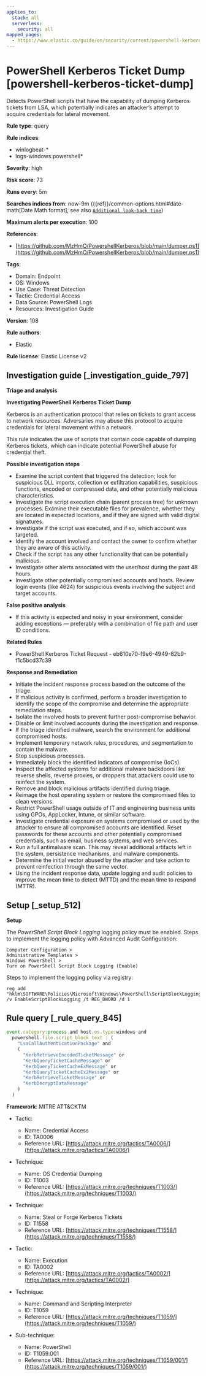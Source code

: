```yaml
---
applies_to:
  stack: all
  serverless:
    security: all
mapped_pages:
  - https://www.elastic.co/guide/en/security/current/powershell-kerberos-ticket-dump.html
---
```


# PowerShell Kerberos Ticket Dump [powershell-kerberos-ticket-dump]

Detects PowerShell scripts that have the capability of dumping Kerberos tickets from LSA, which potentially indicates an attacker’s attempt to acquire credentials for lateral movement.

**Rule type**: query

**Rule indices**:

* winlogbeat-*
* logs-windows.powershell*

**Severity**: high

**Risk score**: 73

**Runs every**: 5m

**Searches indices from**: now-9m ({{ref}}/common-options.html#date-math[Date Math format], see also [`Additional look-back time`](docs-content://solutions/security/detect-and-alert/create-detection-rule.md#rule-schedule))

**Maximum alerts per execution**: 100

**References**:

* [https://github.com/MzHmO/PowershellKerberos/blob/main/dumper.ps1](https://github.com/MzHmO/PowershellKerberos/blob/main/dumper.ps1)

**Tags**:

* Domain: Endpoint
* OS: Windows
* Use Case: Threat Detection
* Tactic: Credential Access
* Data Source: PowerShell Logs
* Resources: Investigation Guide

**Version**: 108

**Rule authors**:

* Elastic

**Rule license**: Elastic License v2

## Investigation guide [_investigation_guide_797]

**Triage and analysis**

**Investigating PowerShell Kerberos Ticket Dump**

Kerberos is an authentication protocol that relies on tickets to grant access to network resources. Adversaries may abuse this protocol to acquire credentials for lateral movement within a network.

This rule indicates the use of scripts that contain code capable of dumping Kerberos tickets, which can indicate potential PowerShell abuse for credential theft.

**Possible investigation steps**

* Examine the script content that triggered the detection; look for suspicious DLL imports, collection or exfiltration capabilities, suspicious functions, encoded or compressed data, and other potentially malicious characteristics.
* Investigate the script execution chain (parent process tree) for unknown processes. Examine their executable files for prevalence, whether they are located in expected locations, and if they are signed with valid digital signatures.
* Investigate if the script was executed, and if so, which account was targeted.
* Identify the account involved and contact the owner to confirm whether they are aware of this activity.
* Check if the script has any other functionality that can be potentially malicious.
* Investigate other alerts associated with the user/host during the past 48 hours.
* Investigate other potentially compromised accounts and hosts. Review login events (like 4624) for suspicious events involving the subject and target accounts.

**False positive analysis**

* If this activity is expected and noisy in your environment, consider adding exceptions — preferably with a combination of file path and user ID conditions.

**Related Rules**

* PowerShell Kerberos Ticket Request - eb610e70-f9e6-4949-82b9-f1c5bcd37c39

**Response and Remediation**

* Initiate the incident response process based on the outcome of the triage.
* If malicious activity is confirmed, perform a broader investigation to identify the scope of the compromise and determine the appropriate remediation steps.
* Isolate the involved hosts to prevent further post-compromise behavior.
* Disable or limit involved accounts during the investigation and response.
* If the triage identified malware, search the environment for additional compromised hosts.
* Implement temporary network rules, procedures, and segmentation to contain the malware.
* Stop suspicious processes.
* Immediately block the identified indicators of compromise (IoCs).
* Inspect the affected systems for additional malware backdoors like reverse shells, reverse proxies, or droppers that attackers could use to reinfect the system.
* Remove and block malicious artifacts identified during triage.
* Reimage the host operating system or restore the compromised files to clean versions.
* Restrict PowerShell usage outside of IT and engineering business units using GPOs, AppLocker, Intune, or similar software.
* Investigate credential exposure on systems compromised or used by the attacker to ensure all compromised accounts are identified. Reset passwords for these accounts and other potentially compromised credentials, such as email, business systems, and web services.
* Run a full antimalware scan. This may reveal additional artifacts left in the system, persistence mechanisms, and malware components.
* Determine the initial vector abused by the attacker and take action to prevent reinfection through the same vector.
* Using the incident response data, update logging and audit policies to improve the mean time to detect (MTTD) and the mean time to respond (MTTR).


## Setup [_setup_512]

**Setup**

The *PowerShell Script Block Logging* logging policy must be enabled. Steps to implement the logging policy with Advanced Audit Configuration:

```
Computer Configuration >
Administrative Templates >
Windows PowerShell >
Turn on PowerShell Script Block Logging (Enable)
```

Steps to implement the logging policy via registry:

```
reg add "hklm\SOFTWARE\Policies\Microsoft\Windows\PowerShell\ScriptBlockLogging" /v EnableScriptBlockLogging /t REG_DWORD /d 1
```


## Rule query [_rule_query_845]

```js
event.category:process and host.os.type:windows and
  powershell.file.script_block_text : (
    "LsaCallAuthenticationPackage" and
    (
      "KerbRetrieveEncodedTicketMessage" or
      "KerbQueryTicketCacheMessage" or
      "KerbQueryTicketCacheExMessage" or
      "KerbQueryTicketCacheEx2Message" or
      "KerbRetrieveTicketMessage" or
      "KerbDecryptDataMessage"
    )
  )
```

**Framework**: MITRE ATT&CKTM

* Tactic:

    * Name: Credential Access
    * ID: TA0006
    * Reference URL: [https://attack.mitre.org/tactics/TA0006/](https://attack.mitre.org/tactics/TA0006/)

* Technique:

    * Name: OS Credential Dumping
    * ID: T1003
    * Reference URL: [https://attack.mitre.org/techniques/T1003/](https://attack.mitre.org/techniques/T1003/)

* Technique:

    * Name: Steal or Forge Kerberos Tickets
    * ID: T1558
    * Reference URL: [https://attack.mitre.org/techniques/T1558/](https://attack.mitre.org/techniques/T1558/)

* Tactic:

    * Name: Execution
    * ID: TA0002
    * Reference URL: [https://attack.mitre.org/tactics/TA0002/](https://attack.mitre.org/tactics/TA0002/)

* Technique:

    * Name: Command and Scripting Interpreter
    * ID: T1059
    * Reference URL: [https://attack.mitre.org/techniques/T1059/](https://attack.mitre.org/techniques/T1059/)

* Sub-technique:

    * Name: PowerShell
    * ID: T1059.001
    * Reference URL: [https://attack.mitre.org/techniques/T1059/001/](https://attack.mitre.org/techniques/T1059/001/)



